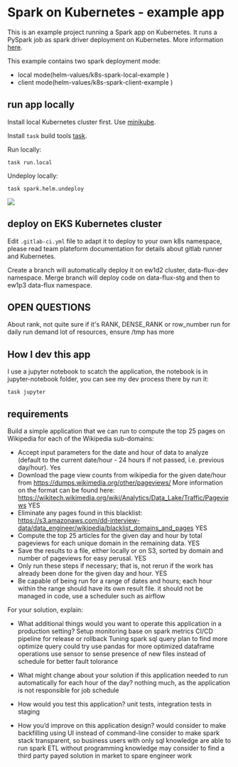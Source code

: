 # Spark on Kubernetes - example app

This is an example project running a Spark app on Kubernetes. It runs a PySpark job as spark driver deployment on Kubernetes. More information [here](https://spark.apache.org/docs/latest/running-on-kubernetes.html).

This example contains two spark deployment mode:
* local mode(helm-values/k8s-spark-local-example
)
* client mode(helm-values/k8s-spark-client-example
)

## run app locally

Install local Kubernetes cluster first. Use [minikube](https://kubernetes.io/docs/tasks/tools/install-minikube/).

Install `task` build tools [task](https://taskfile.dev/#/installation).

Run locally:
```shell script
task run.local
```
Undeploy locally:
```shell script
task spark.helm.undeploy
```
![](./k8s-spark.gif)

## deploy on EKS Kubernetes cluster
Edit `.gitlab-ci.yml` file to adapt it to deploy to your own k8s namespace, please read team plateform documentation for details about gitlab runner and Kubernetes.

Create a branch will automatically deploy it on ew1d2 cluster, data-flux-dev namespace. Merge branch will deploy code on data-flux-stg and then to ew1p3 data-flux namespace.

## OPEN QUESTIONS
About rank, not quite sure if it's RANK, DENSE_RANK or row_number
run for daily run demand lot of resources, ensure /tmp has more

## How I dev this app
I use a jupyter notebook to scatch the application, the notebook is in jupyter-notebook folder, you can see my dev process there by run it:
```
task jupyter
```

## requirements
Build a simple application that we can run to compute the top 25 pages on Wikipedia for each of the Wikipedia sub-domains:

* Accept input parameters for the date and hour of data to analyze (default to the current date/hour - 24 hours if not passed, i.e. previous day/hour).
Yes
* Download the page view counts from wikipedia for the given date/hour from https://dumps.wikimedia.org/other/pageviews/ More information on the format can be found here: https://wikitech.wikimedia.org/wiki/Analytics/Data_Lake/Traffic/Pageviews
YES
* Eliminate any pages found in this blacklist: https://s3.amazonaws.com/dd-interview-data/data_engineer/wikipedia/blacklist_domains_and_pages
YES
* Compute the top 25 articles for the given day and hour by total pageviews for each unique domain in the remaining data.
YES
* Save the results to a file, either locally or on S3, sorted by domain and number of pageviews for easy perusal.
YES
* Only run these steps if necessary; that is, not rerun if the work has already been done for the given day and hour.
YES
* Be capable of being run for a range of dates and hours; each hour within the range should have its own result file.
it should not be managed in code, use a scheduler such as airflow

For your solution, explain:

* What additional things would you want to operate this application in a production setting?
Setup monitoring base on spark metrics
CI/CD pipeline for release or rollback
Tuning spark sql query plan to find more optimize query
could try use pandas for more optimized dataframe operations
use sensor to sense presence of new files instead of schedule for better fault tolorance

* What might change about your solution if this application needed to run automatically for each hour of the day?
nothing much, as the application is not responsible for job schedule
* How would you test this application?
unit tests, integration tests in staging
* How you’d improve on this application design?
would consider to make backfilling using UI instead of command-line
consider to make spark stack transparent, so business users with only sql knowledge are able to run spark ETL without programming knowledge
may consider to find a third party payed solution in market to spare engineer work
